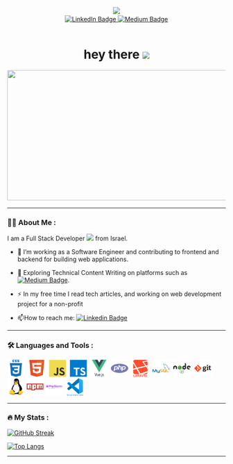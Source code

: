 <div id="header" align="center">
  <img src="https://media.giphy.com/media/M9gbBd9nbDrOTu1Mqx/giphy.gif" width="100"/>
</div>
<div id="badges" align="center">
  <a href="https://www.linkedin.com/in/yair-mishnayot/" target="_blank">
    <img src="https://img.shields.io/badge/LinkedIn-blue?logo=linkedin&logoColor=white&style=for-the-badge" alt="LinkedIn Badge"/>    
  </a>  
  <a href="https://medium.com/@yairwebdev">
    <img src="https://img.shields.io/badge/Medium-black?logo=meduim&logoColor=white&style=for-the-badge" alt="Medium Badge"/>      
  </a>  
</div>
<div id="profile-views" align="center">
  <img src="https://komarev.com/ghpvc/?username=yairmishnayot&style=flat-square&color=blue" alt=""/>
</div>
<h1 align="center">
  hey there
  <img src="https://media.giphy.com/media/hvRJCLFzcasrR4ia7z/giphy.gif" width="30px"/>
</h1>
<div align="center">
  <img src="https://media.giphy.com/media/dWesBcTLavkZuG35MI/giphy.gif" width="600" height="300"/>
</div>

---

### :man_technologist: About Me :
I am a Full Stack Developer <img src="https://media.giphy.com/media/WUlplcMpOCEmTGBtBW/giphy.gif" width="30"> from Israel.

- :telescope: I’m working as a Software Engineer and contributing to frontend and backend for building web applications.

- :seedling: Exploring Technical Content Writing on platforms such as [![Medium Badge](https://img.shields.io/badge/medium-black?style=flat&logo=Medium&logoColor=white)](https://medium.com/@yairwebdev).

- :zap: In my free time I read tech articles, and working on web development project for a non-profit

- :mailbox:How to reach me: [![Linkedin Badge](https://img.shields.io/badge/-Yair_Mishnayot-blue?style=flat&logo=Medium&logoColor=white)](https://www.linkedin.com/in/yair-mishnayot/)

---

### :hammer_and_wrench: Languages and Tools :
<div>      
  <img src="https://github.com/devicons/devicon/blob/master/icons/css3/css3-plain-wordmark.svg"  title="CSS3" alt="CSS" width="40" height="40"/>&nbsp;
  <img src="https://github.com/devicons/devicon/blob/master/icons/html5/html5-original.svg" title="HTML5" alt="HTML" width="40" height="40"/>&nbsp;
  <img src="https://github.com/devicons/devicon/blob/master/icons/javascript/javascript-original.svg" title="JavaScript" alt="JavaScript" width="40" height="40"/>&nbsp;
  <img src="https://github.com/devicons/devicon/blob/master/icons/typescript/typescript-original.svg" title="TypeScript" alt="TypeScript" width="40" height="40"/>&nbsp;
  <img src="https://github.com/devicons/devicon/blob/master/icons/vuejs/vuejs-original-wordmark.svg" title="Vuejs" alt="vuejs" width="40" height="40"/>&nbsp;  
  <img src="https://github.com/devicons/devicon/blob/master/icons/php/php-plain.svg" title="Php"  alt="Php" width="40" height="40"/>&nbsp;
  <img src="https://github.com/devicons/devicon/blob/master/icons/laravel/laravel-plain-wordmark.svg" title="Laravel"  alt="Laravel" width="40" height="40"/>&nbsp;
  <img src="https://github.com/devicons/devicon/blob/master/icons/mysql/mysql-original-wordmark.svg" title="MySQL"  alt="MySQL" width="40" height="40"/>&nbsp;
  <img src="https://github.com/devicons/devicon/blob/master/icons/nodejs/nodejs-original-wordmark.svg" title="NodeJS" alt="NodeJS" width="40" height="40"/>&nbsp;  
  <img src="https://github.com/devicons/devicon/blob/master/icons/git/git-original-wordmark.svg" title="Git"alt="Git" width="40" height="40"/>
  <img src="https://github.com/devicons/devicon/blob/master/icons/linux/linux-original.svg" title="Linux" alt="Linux" width="40" height="40"/>
  <img src="https://github.com/devicons/devicon/blob/master/icons/npm/npm-original-wordmark.svg" title="Npm" alt="Npm" width="40" height="40"/>  
  <img src="https://github.com/devicons/devicon/blob/master/icons/phpstorm/phpstorm-plain-wordmark.svg" title="Phpstorm"  alt="Phpstorm" width="40" height="40"/>&nbsp;
  <img src="https://github.com/devicons/devicon/blob/master/icons/vscode/vscode-original-wordmark.svg" title="VsCode"  alt="VsCode" width="40" height="40"/>&nbsp;
</div>

---

### :fire: My Stats :
[![GitHub Streak](http://github-readme-streak-stats.herokuapp.com?user=yairmishnayot)](https://git.io/streak-stats)

[![Top Langs](https://github-readme-stats.vercel.app/api/top-langs/?username=yairmishnayot&layout=compact)](https://github.com/anuraghazra/github-readme-stats)

---

